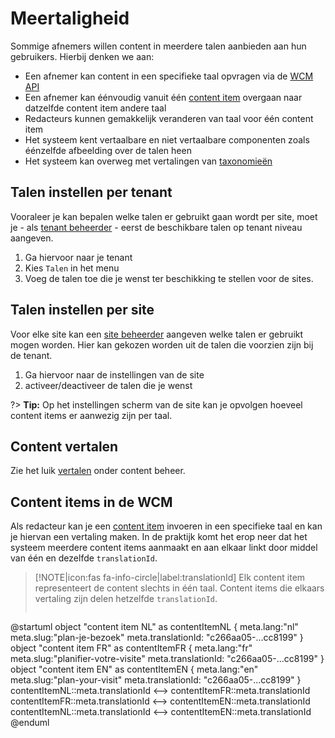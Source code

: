 # Meertaligheid

Sommige afnemers willen content in meerdere talen aanbieden aan hun gebruikers. Hierbij denken we aan: 

* Een afnemer kan content in een specifieke taal opvragen via de [WCM API](/wcmv4/README)
* Een afnemer kan éénvoudig vanuit één [content item](/common/content/concept-ci) overgaan naar datzelfde content item andere taal 
* Redacteurs kunnen gemakkelijk veranderen van taal voor één content item
* Het systeem kent vertaalbare en niet vertaalbare componenten zoals éénzelfde afbeelding over de talen heen
* Het systeem kan overweg met vertalingen van [taxonomieën](/redactie/content/inrichten-taxonomie)

## Talen instellen per tenant
Vooraleer je kan bepalen welke talen er gebruikt gaan wordt per site, moet je - als [tenant beheerder](/redactie/content/toegang-tenant-beheerder) - eerst de beschikbare talen op tenant niveau aangeven. 

1. Ga hiervoor naar je tenant
2. Kies `Talen` in het menu
3. Voeg de talen toe die je wenst ter beschikking te stellen voor de sites.

## Talen instellen per site

Voor elke site kan een [site beheerder](/redactie/content/toegang-site-beheerder) aangeven welke talen er gebruikt mogen worden. Hier kan gekozen worden uit de talen die voorzien zijn bij de tenant.

1. Ga hiervoor naar de instellingen van de site
2. activeer/deactiveer de talen die je wenst

?> **Tip:** Op het instellingen scherm van de site kan je opvolgen hoeveel content items er aanwezig zijn per taal.

## Content vertalen

Zie het luik [vertalen](/redactie/content/content-beheren-vertalen) onder content beheer.

## Content items in de WCM

Als redacteur kan je een [content item](/common/content/concept-ci) invoeren in een specifieke taal en kan je hiervan een vertaling maken. In de praktijk komt het erop neer dat het systeem meerdere content items aanmaakt en aan elkaar linkt door middel van één en dezelfde `translationId`.

>[!NOTE|icon:fas fa-info-circle|label:translationId]
>Elk content item representeert de content slechts in één taal. Content items die elkaars vertaling zijn delen hetzelfde `translationId`.
>``` plantuml
@startuml
object "content item NL" as contentItemNL {
 meta.lang:"nl"
 meta.slug:"plan-je-bezoek"
 meta.translationId: "c266aa05-...cc8199" 
}
object "content item FR" as contentItemFR {
 meta.lang:"fr"
 meta.slug:"planifier-votre-visite"
 meta.translationId: "c266aa05-...cc8199"
}
object "content item EN" as contentItemEN {
 meta.lang:"en"
 meta.slug:"plan-your-visit"
 meta.translationId: "c266aa05-...cc8199"
}
contentItemNL::meta.translationId <--> contentItemFR::meta.translationId
contentItemFR::meta.translationId <--> contentItemEN::meta.translationId
contentItemNL::meta.translationId <--> contentItemEN::meta.translationId
@enduml
>```

